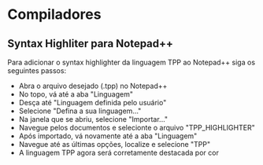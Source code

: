 # Compiladores

## Syntax Highliter para Notepad++

Para adicionar o syntax highlighter da linguagem TPP ao Notepad++ siga os seguintes passos:

- Abra o arquivo desejado (.tpp) no Notepad++
- No topo, vá até a aba "Linguagem"
- Desça até "Linguagem definida pelo usuário"
- Selecione "Defina a sua linguagem..."
- Na janela que se abriu, selecione "Importar..."
- Navegue pelos documentos e selecionte o arquivo "TPP_HIGHLIGHTER"
- Após importado, vá novamente até a aba "Linguagem"
- Navegue até as últimas opções, localize e selecione "TPP"
- A linguagem TPP agora será corretamente destacada por cor